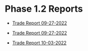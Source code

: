 # Phase 1.2 Reports


- [Trade Report 09-27-2022](TradeReport_09-26-2022.md)

- [Trade Report 09-27-2022](TradeReport_09-27-2022.md)

- [Trade Report 10-03-2022](TradeReport_10-03-2022.md)
